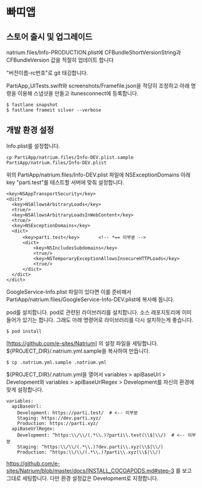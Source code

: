 # 빠띠앱

## 스토어 출시 및 업그레이드

natrium.files/Info-PRODUCTION.plist에 CFBundleShortVersionString과 CFBundleVersion 값을 적절히 업데이트 합니다

"버전이름-rc번호"로 git 태깅합니다.

PartiApp_UITests.swift와 screenshots/Framefile.json을 적당히 조정하고 아래 명령을 이용해 스냅샷을 만들고 itunesconnect에 등록합니다. 

```
$ fastlane snapshot
$ fastlane frameit silver --verbose
```

## 개발 환경 설정

Info.plist를 설정합니다.

```
cp PartiApp/natrium.files/Info-DEV.plist.sample PartiApp/natrium.files/Info-DEV.plist
```

위의 PartiApp/natrium.files/Info-DEV.plist 파일에 NSExceptionDomains 아래 key "parti.test"를 테스트할 서버에 맞춰 설정합니다.

```
<key>NSAppTransportSecurity</key>
<dict>
  <key>NSAllowsArbitraryLoads</key>
  <true/>
  <key>NSAllowsArbitraryLoadsInWebContent</key>
  <true/>
  <key>NSExceptionDomains</key>
  <dict>
      <key>parti.test</key>       <!-- *== 이부분 -->
      <dict>
          <key>NSIncludesSubdomains</key>
          <true/>
          <key>NSTemporaryExceptionAllowsInsecureHTTPLoads</key>
          <true/>
      </dict>
  </dict>
</dict>
```

GoogleService-Info.plist 파일이 있다면 이를 준비해서 PartiApp/natrium.files/GoogleService-Info-DEV.plist에 복사해 둡니다.

pod를 설치합니다. pod로 관련된 라이브러리를 설치합니다. 소스 레포지토리에 이미 들어가 있기는 합니다. 그래도 아래 명령어로 라이브러리를 다시 설치하는게 좋습니다.

```
$ pod install
```

[https://github.com/e-sites/Natrium] 의 설정 파일을 세팅합니다. ${PROJECT_DIR}/.natrium.yml.sample을 복사하여 만듭니다.

```
$ cp .natrium.yml.sample .natrium.yml
```

${PROJECT_DIR}/.natrium.yml을 열어서 variables > apiBaseUrl > Development와 variables > apiBaseUrlRegex > Development를 자신의 환경에 맞게 설정합니다.

```
variables:
  apiBaseUrl:
    Development: https://parti.test/  # <-- 이부분
    Staging: https://dev.parti.xyz/
    Production: https://parti.xyz/
  apiBaseUrlRegex:
    Development: ^https:\\/\\/(.*\\.)?parti\\.test(\\$|\\/)  # <-- 이부분
    Staging: ^https:\\/\\/(.*\\.)?dev.parti\\.xyz(\\$|\\/)
    Production: ^https:\\/\\/(.*\\.)?parti\\.xyz(\\$|\\/)

```

https://github.com/e-sites/Natrium/blob/master/docs/INSTALL_COCOAPODS.md#step-3 를 보고 그대로 세팅합니다. 다만 환경 설정값은 Development로 지정합니다.
